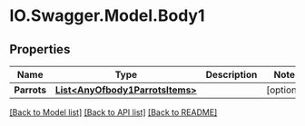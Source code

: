 # IO.Swagger.Model.Body1
## Properties

Name | Type | Description | Notes
------------ | ------------- | ------------- | -------------
**Parrots** | [**List&lt;AnyOfbody1ParrotsItems&gt;**](.md) |  | [optional] 

[[Back to Model list]](../README.md#documentation-for-models) [[Back to API list]](../README.md#documentation-for-api-endpoints) [[Back to README]](../README.md)

